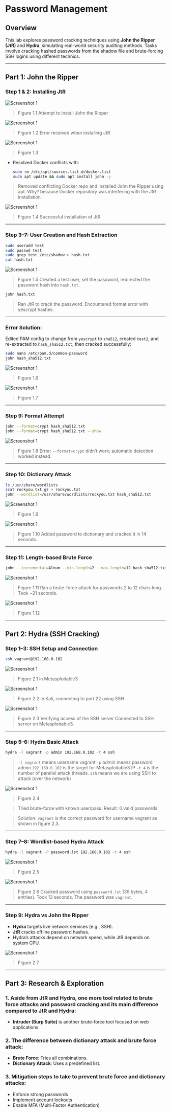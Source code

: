 # Password Management

## Overview

This lab explores password cracking techniques using **John the Ripper (JtR)** and **Hydra**, simulating real-world security auditing methods. Tasks involve cracking hashed passwords from the shadow file and brute-forcing SSH logins using different technics.

---

## Part 1: John the Ripper

### Step 1 & 2: Installing JtR

![Screenshot 1](images/im1.png)
> Figure 1.1 Attempt to install John the Ripper

![Screenshot 1](images/im19.png)
> Figure 1.2 Error received when installing JtR

![Screenshot 1](images/im2.png)
> Figure 1.3


- Resolved Docker conflicts with:
  ```bash
  sudo rm /etc/apt/sources.list.d/docker.list
  sudo apt update && sudo apt install john -y
  ```
> Removed conflicting Docker repo and installed John the Ripper using apt. Why? because Docker repository was interfering with the JtR installation.

![Screenshot 1](images/im3.png)
> Figure 1.4 Successful installation of JtR 

---

### Step 3–7: User Creation and Hash Extraction
```bash
sudo useradd test
sudo passwd test
sudo grep test /etc/shadow > hash.txt
cat hash.txt
```
![Screenshot 1](images/im4.png)
> Figure 1.5 Created a test user, set the password, redirected the password hash into `hash.txt`.

```bash
john hash.txt
```
> Ran JtR to crack the password. Encountered format error with yescrypt hashes.

---

### Error Solution:
Edited PAM config to change from `yescrypt` to `sha512`, created `test2`, and re-extracted to `hash_sha512.txt`, then cracked successfully:
```bash
sudo nano /etc/pam.d/common-password
john hash_sha512.txt
```
![Screenshot 1](images/im5.png)
> Figure 1.6 

![Screenshot 1](images/im6.png)
> Figure 1.7

---

### Step 9: Format Attempt
```bash
john --format=crypt hash_sha512.txt
john --format=crypt hash_sha512.txt --show
```
![Screenshot 1](images/im7.png)
> Figure 1.8 Error: `--format=crypt` didn’t work; automatic detection worked instead.


---

### Step 10: Dictionary Attack
```bash
ls /usr/share/wordlists
zcat rockyou.txt.gz > rockyou.txt
john --wordlist=/usr/share/wordlists/rockyou.txt hash_sha512.txt
```
![Screenshot 1](images/im8.png)
> Figure 1.9

![Screenshot 1](images/im9.png)
> Figure 1.10 Added password to dictionary and cracked it in 14 seconds.

---

### Step 11: Length-based Brute Force
```bash
john --incremental=Alnum --min-length=2 --max-length=12 hash_sha512.txt
```
![Screenshot 1](images/im10.png)
> Figure 1.11  Ran a brute-force attack for passwords 2 to 12 chars long. Took ~21 seconds.

![Screenshot 1](images/im11.png)
> Figure 1.12 

---

## Part 2: Hydra (SSH Cracking)

### Step 1–3: SSH Setup and Connection
```bash
ssh vagrant@192.168.0.102
```
![Screenshot 1](images/im12.png)
> Figure 2.1 in Metasploitable3

![Screenshot 1](images/im13.png)
> Figure 2.2 in Kali, connecting to port 22 using SSH

![Screenshot 1](images/im14.png)
> Figure 2.3 Verifying access of the SSH server 
> Connected to SSH server on Metasploitable3.

---

### Step 5–6: Hydra Basic Attack
```bash
hydra -l vagrant -p admin 192.168.0.102 -t 4 ssh
```
> `-l vagrant` means username vagrant 
> `-p` admin means password admin 
> `192.168.0.102` is the target for Metasploitable3 IP
> `-t 4` is the number of parallel attack threads. 
> `ssh` means we are using SSH to attack (over the network)

![Screenshot 1](images/im15.png)
> Figure 2.4 

> Tried brute-force with known user/pass. Result: 0 valid passwords. 

> Solution: `vagrant` is the correct password for username vagrant as shown in figure 2.3.

---

### Step 7–8: Wordlist-based Hydra Attack
```bash
hydra -l vagrant -P password.lst 192.168.0.102 -t 4 ssh
```
![Screenshot 1](images/im16.png)
> Figure 2.5 

![Screenshot 1](images/im17.png)
> Figure 2.6 
> Cracked password using `password.lst` (39 bytes, 4 entries). Took 13 seconds. The password was `vagrant`. 

---

### Step 9: Hydra vs John the Ripper
- **Hydra** targets live network services (e.g., SSH).
- **JtR** cracks offline password hashes.
- Hydra’s attacks depend on network speed, while JtR depends on system CPU.

![Screenshot 1](images/im18.png)
> Figure 2.7 

---

## Part 3: Research & Exploration

### 1. Aside from JtR and Hydra, one more tool related to brute force attacks and password cracking and its main difference compared to JtR and Hydra:

- **Intruder (Burp Suite)** is another brute-force tool focused on web applications.

### 2. The difference between dictionary attack and brute force attack:

- **Brute Force**: Tries all combinations.
- **Dictionary Attack**: Uses a predefined list.

### 3. Mitigation steps to take to prevent brute force and dictionary attacks:

  - Enforce strong passwords
  - Implement account lockouts
  - Enable MFA (Multi-Factor Authentication)

